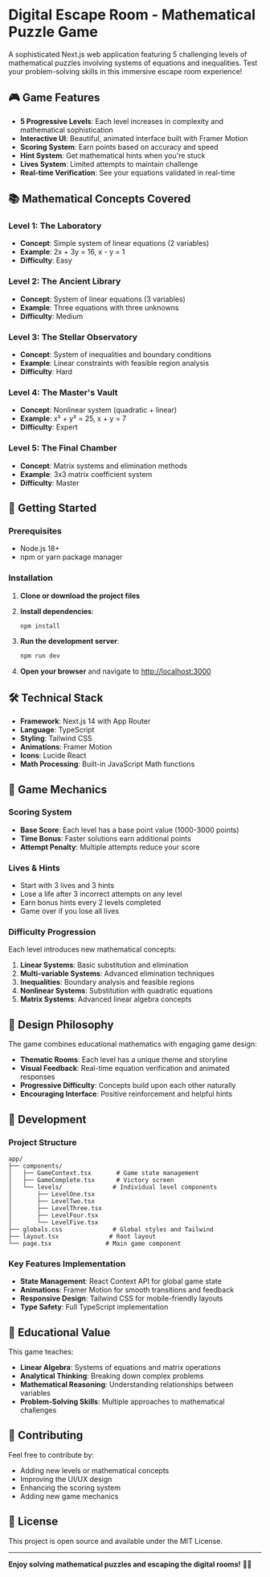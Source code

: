# Digital Escape Room - Mathematical Puzzle Game

A sophisticated Next.js web application featuring 5 challenging levels of mathematical puzzles involving systems of equations and inequalities. Test your problem-solving skills in this immersive escape room experience!

## 🎮 Game Features

- **5 Progressive Levels**: Each level increases in complexity and mathematical sophistication
- **Interactive UI**: Beautiful, animated interface built with Framer Motion
- **Scoring System**: Earn points based on accuracy and speed
- **Hint System**: Get mathematical hints when you're stuck
- **Lives System**: Limited attempts to maintain challenge
- **Real-time Verification**: See your equations validated in real-time

## 📚 Mathematical Concepts Covered

### Level 1: The Laboratory
- **Concept**: Simple system of linear equations (2 variables)
- **Example**: 2x + 3y = 16, x - y = 1
- **Difficulty**: Easy

### Level 2: The Ancient Library  
- **Concept**: System of linear equations (3 variables)
- **Example**: Three equations with three unknowns
- **Difficulty**: Medium

### Level 3: The Stellar Observatory
- **Concept**: System of inequalities and boundary conditions
- **Example**: Linear constraints with feasible region analysis
- **Difficulty**: Hard

### Level 4: The Master's Vault
- **Concept**: Nonlinear system (quadratic + linear)
- **Example**: x² + y² = 25, x + y = 7
- **Difficulty**: Expert

### Level 5: The Final Chamber
- **Concept**: Matrix systems and elimination methods
- **Example**: 3x3 matrix coefficient system
- **Difficulty**: Master

## 🚀 Getting Started

### Prerequisites
- Node.js 18+ 
- npm or yarn package manager

### Installation

1. **Clone or download the project files**

2. **Install dependencies**:
   ```bash
   npm install
   ```

3. **Run the development server**:
   ```bash
   npm run dev
   ```

4. **Open your browser** and navigate to [http://localhost:3000](http://localhost:3000)

## 🛠️ Technical Stack

- **Framework**: Next.js 14 with App Router
- **Language**: TypeScript
- **Styling**: Tailwind CSS
- **Animations**: Framer Motion
- **Icons**: Lucide React
- **Math Processing**: Built-in JavaScript Math functions

## 🎯 Game Mechanics

### Scoring System
- **Base Score**: Each level has a base point value (1000-3000 points)
- **Time Bonus**: Faster solutions earn additional points
- **Attempt Penalty**: Multiple attempts reduce your score

### Lives & Hints
- Start with 3 lives and 3 hints
- Lose a life after 3 incorrect attempts on any level
- Earn bonus hints every 2 levels completed
- Game over if you lose all lives

### Difficulty Progression
Each level introduces new mathematical concepts:
1. **Linear Systems**: Basic substitution and elimination
2. **Multi-variable Systems**: Advanced elimination techniques  
3. **Inequalities**: Boundary analysis and feasible regions
4. **Nonlinear Systems**: Substitution with quadratic equations
5. **Matrix Systems**: Advanced linear algebra concepts

## 🎨 Design Philosophy

The game combines educational mathematics with engaging game design:

- **Thematic Rooms**: Each level has a unique theme and storyline
- **Visual Feedback**: Real-time equation verification and animated responses
- **Progressive Difficulty**: Concepts build upon each other naturally
- **Encouraging Interface**: Positive reinforcement and helpful hints

## 🔧 Development

### Project Structure
```
app/
├── components/
│   ├── GameContext.tsx       # Game state management
│   ├── GameComplete.tsx      # Victory screen
│   └── levels/              # Individual level components
│       ├── LevelOne.tsx
│       ├── LevelTwo.tsx
│       ├── LevelThree.tsx
│       ├── LevelFour.tsx
│       └── LevelFive.tsx
├── globals.css              # Global styles and Tailwind
├── layout.tsx              # Root layout
└── page.tsx               # Main game component
```

### Key Features Implementation
- **State Management**: React Context API for global game state
- **Animations**: Framer Motion for smooth transitions and feedback
- **Responsive Design**: Tailwind CSS for mobile-friendly layouts
- **Type Safety**: Full TypeScript implementation

## 🎯 Educational Value

This game teaches:
- **Linear Algebra**: Systems of equations and matrix operations
- **Analytical Thinking**: Breaking down complex problems
- **Mathematical Reasoning**: Understanding relationships between variables
- **Problem-Solving Skills**: Multiple approaches to mathematical challenges

## 🤝 Contributing

Feel free to contribute by:
- Adding new levels or mathematical concepts
- Improving the UI/UX design
- Enhancing the scoring system
- Adding new game mechanics

## 📄 License

This project is open source and available under the MIT License.

---

**Enjoy solving mathematical puzzles and escaping the digital rooms!** 🧮✨ 